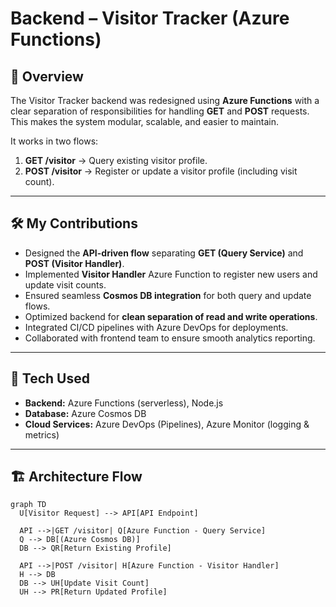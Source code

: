 # Backend – Visitor Tracker (Azure Functions)

## 📌 Overview
The Visitor Tracker backend was redesigned using **Azure Functions** with a clear separation of responsibilities for handling **GET** and **POST** requests.  
This makes the system modular, scalable, and easier to maintain.  

It works in two flows:  
1. **GET /visitor** → Query existing visitor profile.  
2. **POST /visitor** → Register or update a visitor profile (including visit count).  

---

## 🛠️ My Contributions
- Designed the **API-driven flow** separating **GET (Query Service)** and **POST (Visitor Handler)**.  
- Implemented **Visitor Handler** Azure Function to register new users and update visit counts.  
- Ensured seamless **Cosmos DB integration** for both query and update flows.  
- Optimized backend for **clean separation of read and write operations**.  
- Integrated CI/CD pipelines with Azure DevOps for deployments.  
- Collaborated with frontend team to ensure smooth analytics reporting.  

---

## 🔧 Tech Used
- **Backend:** Azure Functions (serverless), Node.js  
- **Database:** Azure Cosmos DB  
- **Cloud Services:** Azure DevOps (Pipelines), Azure Monitor (logging & metrics)  

---

## 🏗️ Architecture Flow

```mermaid
graph TD
  U[Visitor Request] --> API[API Endpoint]

  API -->|GET /visitor| Q[Azure Function - Query Service]
  Q --> DB[(Azure Cosmos DB)]
  DB --> QR[Return Existing Profile]

  API -->|POST /visitor| H[Azure Function - Visitor Handler]
  H --> DB
  DB --> UH[Update Visit Count]
  UH --> PR[Return Updated Profile]
